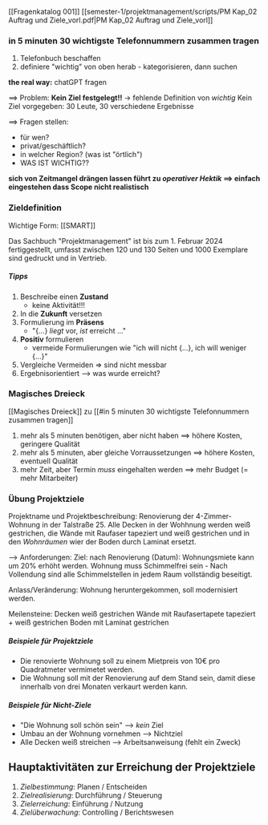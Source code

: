 [[Fragenkatalog 001]]
[[semester-1/projektmanagement/scripts/PM Kap_02 Auftrag und Ziele_vorl.pdf|PM Kap_02 Auftrag und Ziele_vorl]]
### in 5 minuten 30 wichtigste Telefonnummern zusammen tragen
1) Telefonbuch beschaffen
2) definiere "wichtig"
von oben herab - kategorisieren, dann suchen

**the real way:** chatGPT fragen

==> Problem: **Kein Ziel festgelegt!!** 
	-> fehlende Definition von _wichtig_ 
	Kein Ziel vorgegeben: 30 Leute, 30 verschiedene Ergebnisse 

==> Fragen stellen:
- für wen?
- privat/geschäftlich?
- in welcher Region? (was ist "örtlich")
- WAS IST WICHTIG??

**sich von Zeitmangel drängen lassen führt zu _operativer Hektik_ ==> einfach eingestehen dass Scope nicht realistisch** 

### Zieldefinition 
Wichtige Form: [[SMART]]


Das Sachbuch "Projektmanagement" ist bis zum 1. Februar 2024 fertiggestellt, umfasst zwischen 120 und 130 Seiten und 1000 Exemplare sind gedruckt und in Vertrieb.

##### Tipps
1) Beschreibe einen **Zustand**
	- keine Aktivität!!!
2) In die **Zukunft** versetzen
3) Formulierung im **Präsens** 
	- "{...} _liegt_ vor, _ist_ erreicht ..."
4) **Positiv** formulieren
	- vermeide Formulierungen wie "ich will nicht {...}, ich will weniger {...}"
5) Vergleiche Vermeiden
	=> sind nicht messbar
6) Ergebnisorientiert --> was wurde erreicht?



### Magisches Dreieck
[[Magisches Dreieck]]
zu [[#in 5 minuten 30 wichtigste Telefonnummern zusammen tragen]]
1) mehr als 5 minuten benötigen, aber nicht haben ==> höhere Kosten, geringere Qualität
2) mehr als 5 minuten, aber gleiche Vorraussetzungen ==> höhere Kosten, eventuell Qualität
3) mehr Zeit, aber Termin _muss_ eingehalten werden ==> mehr Budget (= mehr Mitarbeiter)


### Übung Projektziele
Projektname und Projektbeschreibung:
Renovierung der 4-Zimmer-Wohnung in der Talstraße 25.
Alle Decken in der Wohhnung werden weiß gestrichen, die Wände mit Raufaser tapeziert und weiß gestrichen und in den _Wohnräumen_ wier der Boden durch Laminat ersetzt.

--> Anforderungen:
Ziel: nach Renovierung (Datum): Wohnungsmiete kann um 20% erhöht werden.
Wohnung muss Schimmelfrei sein - Nach Vollendung sind alle Schimmelstellen in jedem Raum vollständig beseitigt.

Anlass/Veränderung: Wohnung heruntergekommen, soll modernisiert werden.

Meilensteine:
Decken weiß gestrichen
Wände mit Raufasertapete tapeziert + weiß gestrichen
Boden mit Laminat gestrichen

##### Beispiele für Projektziele
- Die renovierte Wohnung soll zu einem Mietpreis von 10€ pro Quadratmeter vermimetet werden.
- Die Wohnung soll mit der Renovierung auf dem Stand sein, damit diese innerhalb von drei Monaten verkaurt werden kann.
##### Beispiele für Nicht-Ziele
- "Die Wohnung soll schön sein" --> _kein_ Ziel
- Umbau an der Wohnung vornehmen --> Nichtziel
- Alle Decken weiß streichen --> Arbeitsanweisung (fehlt ein Zweck)

## Hauptaktivitäten zur Erreichung der Projektziele
1) _Zielbestimmung_: Planen / Entscheiden 
2) _Zielrealisierung_: Durchführung / Steuerung
3) _Zielerreichung_: Einführung / Nutzung
4) _Zielüberwachung_: Controlling / Berichtswesen
